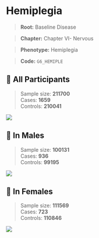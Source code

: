 # Hemiplegia

> **Root:** Baseline Disease  

> **Chapter:** Chapter VI- Nervous  

> **Phenotype:** Hemiplegia  

> **Code:** `G6_HEMIPLE`

## 🧪 All Participants  
> Sample size: **211700**  
> Cases: **1659**  
> Controls: **210041**
<img src="/Disease/Figures/ALL/Incidence/G6_HEMIPLE.png"/>
<CsvTable src="/public/Disease/Data/ALL/Incidence/COX_G6_HEMIPLE.csv" label="🔍 View full results" />

## 👨 In Males  
> Sample size: **100131**  
> Cases: **936**  
> Controls: **99195**
<img src="/Disease/Figures/Male/Incidence/G6_HEMIPLE.png"/>
<CsvTable src="/public/Disease/Data/Male/Incidence/COX_G6_HEMIPLE.csv" label="🔍 View full results" />

## 👩 In Females  
> Sample size: **111569**  
> Cases: **723**  
> Controls: **110846**
<img src="/Disease/Figures/Female/Incidence/G6_HEMIPLE.png"/>
<CsvTable src="/public/Disease/Data/Female/Incidence/COX_G6_HEMIPLE.csv" label="🔍 View full results" />

